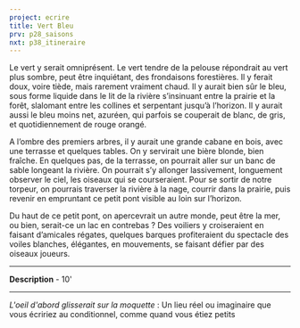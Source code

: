 ```yaml
---
project: ecrire
title: Vert Bleu
prv: p28_saisons
nxt: p38_itineraire
---
```

Le vert y serait omniprésent. Le vert tendre de la pelouse répondrait au vert plus sombre, peut être inquiétant, des frondaisons forestières. Il y ferait doux, voire tiède, mais rarement vraiment chaud. Il y aurait bien sûr le bleu, sous forme liquide dans le lit de la rivière s’insinuant entre la prairie et la forêt, slalomant entre les collines et serpentant jusqu’à l’horizon. Il y aurait aussi le bleu moins net, azuréen, qui parfois se couperait de blanc, de gris, et quotidiennement de rouge orangé.  

A l’ombre des premiers arbres, il y aurait une grande cabane en bois, avec une terrasse et quelques tables. On y servirait une bière blonde, bien fraîche. En quelques pas, de la terrasse, on pourrait aller sur un banc de sable longeant la rivière. On pourrait s’y allonger lassivement, longuement observer le ciel, les oiseaux qui se courseraient. Pour se sortir de notre torpeur, on pourrais traverser la rivière à la nage, courrir dans la prairie, puis revenir en empruntant ce petit pont visible au loin sur l’horizon.  

Du haut de ce petit pont, on apercevrait un autre monde, peut être la mer, ou bien, serait-ce un lac en contrebas ? Des voiliers y croiseraient en faisant d’amicales régates, quelques barques profiteraient du spectacle des voiles blanches, élégantes, en mouvements, se faisant défier par des oiseaux joueurs. 

---

**Description** - 10'

---
*L'oeil d'abord glisserait sur la moquette* : Un lieu réel ou imaginaire que vous écririez au conditionnel, comme quand vous étiez petits